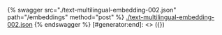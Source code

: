 [#generator:start]: <> ({ "template": "openapi" })
{% swagger src="./text-multilingual-embedding-002.json" path="/embeddings" method="post" %}
[./text-multilingual-embedding-002.json](./text-multilingual-embedding-002.json)
{% endswagger %}
[#generator:end]: <> ({})